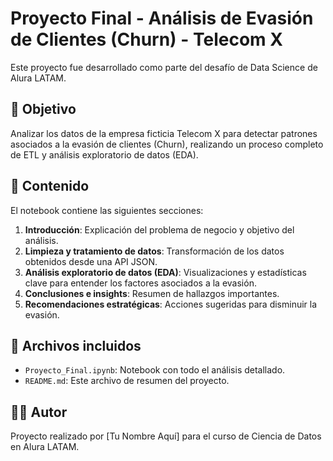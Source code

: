 
# Proyecto Final - Análisis de Evasión de Clientes (Churn) - Telecom X

Este proyecto fue desarrollado como parte del desafío de Data Science de Alura LATAM.

## 📌 Objetivo
Analizar los datos de la empresa ficticia Telecom X para detectar patrones asociados a la evasión de clientes (Churn), realizando un proceso completo de ETL y análisis exploratorio de datos (EDA).

## 🧪 Contenido
El notebook contiene las siguientes secciones:
1. **Introducción**: Explicación del problema de negocio y objetivo del análisis.
2. **Limpieza y tratamiento de datos**: Transformación de los datos obtenidos desde una API JSON.
3. **Análisis exploratorio de datos (EDA)**: Visualizaciones y estadísticas clave para entender los factores asociados a la evasión.
4. **Conclusiones e insights**: Resumen de hallazgos importantes.
5. **Recomendaciones estratégicas**: Acciones sugeridas para disminuir la evasión.

## 📁 Archivos incluidos
- `Proyecto_Final.ipynb`: Notebook con todo el análisis detallado.
- `README.md`: Este archivo de resumen del proyecto.

## 👩‍💻 Autor
Proyecto realizado por [Tu Nombre Aquí] para el curso de Ciencia de Datos en Alura LATAM.
